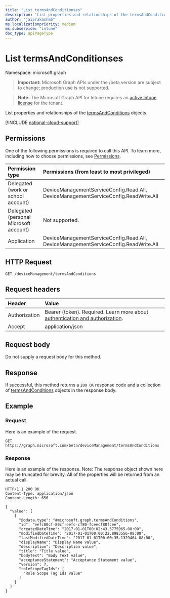 ```yaml
---
title: "List termsAndConditionses"
description: "List properties and relationships of the termsAndConditions objects."
author: "jaiprakashmb"
ms.localizationpriority: medium
ms.subservice: "intune"
doc_type: apiPageType
---
```


# List termsAndConditionses

Namespace: microsoft.graph

> **Important:** Microsoft Graph APIs under the /beta version are subject to change; production use is not supported.

> **Note:** The Microsoft Graph API for Intune requires an [active Intune license](https://go.microsoft.com/fwlink/?linkid=839381) for the tenant.

List properties and relationships of the [termsAndConditions](../resources/intune-companyterms-termsandconditions.md) objects.

[!INCLUDE [national-cloud-support](../../includes/all-clouds.md)]

## Permissions
One of the following permissions is required to call this API. To learn more, including how to choose permissions, see [Permissions](/graph/permissions-reference).

|Permission type|Permissions (from least to most privileged)|
|:---|:---|
|Delegated (work or school account)|DeviceManagementServiceConfig.Read.All, DeviceManagementServiceConfig.ReadWrite.All|
|Delegated (personal Microsoft account)|Not supported.|
|Application|DeviceManagementServiceConfig.Read.All, DeviceManagementServiceConfig.ReadWrite.All|

## HTTP Request
<!-- {
  "blockType": "ignored"
}
-->
``` http
GET /deviceManagement/termsAndConditions
```

## Request headers
|Header|Value|
|:---|:---|
|Authorization|Bearer {token}. Required. Learn more about [authentication and authorization](/graph/auth/auth-concepts).|
|Accept|application/json|

## Request body
Do not supply a request body for this method.

## Response
If successful, this method returns a `200 OK` response code and a collection of [termsAndConditions](../resources/intune-companyterms-termsandconditions.md) objects in the response body.

## Example

### Request
Here is an example of the request.
``` http
GET https://graph.microsoft.com/beta/deviceManagement/termsAndConditions
```

### Response
Here is an example of the response. Note: The response object shown here may be truncated for brevity. All of the properties will be returned from an actual call.
``` http
HTTP/1.1 200 OK
Content-Type: application/json
Content-Length: 656

{
  "value": [
    {
      "@odata.type": "#microsoft.graph.termsAndConditions",
      "id": "eefc80cf-80cf-eefc-cf80-fceecf80fcee",
      "createdDateTime": "2017-01-01T00:02:43.5775965-08:00",
      "modifiedDateTime": "2017-01-01T00:00:22.8983556-08:00",
      "lastModifiedDateTime": "2017-01-01T00:00:35.1329464-08:00",
      "displayName": "Display Name value",
      "description": "Description value",
      "title": "Title value",
      "bodyText": "Body Text value",
      "acceptanceStatement": "Acceptance Statement value",
      "version": 7,
      "roleScopeTagIds": [
        "Role Scope Tag Ids value"
      ]
    }
  ]
}
```
